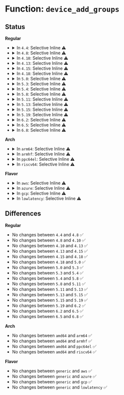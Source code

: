 # Function: <code>device_add_groups</code>

## Status
<b>Regular</b>
<ul>
<li>
<details>
<summary>In <code>4.4</code>: Selective Inline ⚠️</summary>

```c
int device_add_groups(struct device *dev, const struct attribute_group **groups);
```

**Collision:** Unique Global

**Inline:** Selective

**Transformation:** False

**Instances:**

```
In drivers/base/core.c (ffffffff81547dc0)
Location: drivers/base/core.c:458
Inline: True
Inline callers:
  - drivers/base/core.c:device_add
  - drivers/base/core.c:device_add
  - drivers/base/core.c:device_add
Direct callers:
  - drivers/base/bus.c:bus_add_device
```
**Symbols:**

```
ffffffff81547dc0-ffffffff81547dd4: device_add_groups (STB_GLOBAL)
```
</details>
</li>
<li>
<details>
<summary>In <code>4.8</code>: Selective Inline ⚠️</summary>

```c
int device_add_groups(struct device *dev, const struct attribute_group **groups);
```

**Collision:** Unique Global

**Inline:** Selective

**Transformation:** False

**Instances:**

```
In drivers/base/core.c (ffffffff8159a369)
Location: drivers/base/core.c:458
Inline: True
Inline callers:
  - drivers/base/core.c:device_add
  - drivers/base/core.c:device_add
  - drivers/base/core.c:device_add
Direct callers:
  - drivers/base/bus.c:bus_add_device
```
**Symbols:**

```
ffffffff81599a20-ffffffff81599a34: device_add_groups (STB_GLOBAL)
```
</details>
</li>
<li>
<details>
<summary>In <code>4.10</code>: Selective Inline ⚠️</summary>

```c
int device_add_groups(struct device *dev, const struct attribute_group **groups);
```

**Collision:** Unique Global

**Inline:** Selective

**Transformation:** False

**Instances:**

```
In drivers/base/core.c (ffffffff815c8855)
Location: drivers/base/core.c:1024
Inline: True
Inline callers:
  - drivers/base/core.c:device_add
  - drivers/base/core.c:device_add
  - drivers/base/core.c:device_add
Direct callers:
  - drivers/base/bus.c:bus_add_device
```
**Symbols:**

```
ffffffff815c7cf0-ffffffff815c7d04: device_add_groups (STB_GLOBAL)
```
</details>
</li>
<li>
<details>
<summary>In <code>4.13</code>: Selective Inline ⚠️</summary>

```c
int device_add_groups(struct device *dev, const struct attribute_group **groups);
```

**Collision:** Unique Global

**Inline:** Selective

**Transformation:** False

**Instances:**

```
In drivers/base/core.c (ffffffff815dd5bf)
Location: drivers/base/core.c:1022
Inline: True
Inline callers:
  - drivers/base/core.c:device_add
  - drivers/base/core.c:device_add
  - drivers/base/core.c:device_add
Direct callers:
  - drivers/base/bus.c:bus_add_device
```
**Symbols:**

```
ffffffff815dc980-ffffffff815dc994: device_add_groups (STB_GLOBAL)
```
</details>
</li>
<li>
<details>
<summary>In <code>4.15</code>: Selective Inline ⚠️</summary>

```c
int device_add_groups(struct device *dev, const struct attribute_group **groups);
```

**Collision:** Unique Global

**Inline:** Selective

**Transformation:** False

**Instances:**

```
In drivers/base/core.c (ffffffff816445c2)
Location: drivers/base/core.c:1025
Inline: True
Inline callers:
  - drivers/base/core.c:device_add
  - drivers/base/core.c:device_add
  - drivers/base/core.c:device_add
Direct callers:
  - drivers/base/bus.c:bus_add_device
```
**Symbols:**

```
ffffffff81641820-ffffffff81641834: device_add_groups (STB_GLOBAL)
```
</details>
</li>
<li>
<details>
<summary>In <code>4.18</code>: Selective Inline ⚠️</summary>

```c
int device_add_groups(struct device *dev, const struct attribute_group **groups);
```

**Collision:** Unique Global

**Inline:** Selective

**Transformation:** False

**Instances:**

```
In drivers/base/core.c (ffffffff8167f9a8)
Location: drivers/base/core.c:1067
Inline: True
Inline callers:
  - drivers/base/core.c:device_add
  - drivers/base/core.c:device_add
  - drivers/base/core.c:device_add
Direct callers:
  - drivers/base/bus.c:bus_add_device
```
**Symbols:**

```
ffffffff8167cb50-ffffffff8167cb64: device_add_groups (STB_GLOBAL)
```
</details>
</li>
<li>
<details>
<summary>In <code>5.0</code>: Selective Inline ⚠️</summary>

```c
int device_add_groups(struct device *dev, const struct attribute_group **groups);
```

**Collision:** Unique Global

**Inline:** Selective

**Transformation:** False

**Instances:**

```
In drivers/base/core.c (ffffffff8169e730)
Location: drivers/base/core.c:1141
Inline: True
Inline callers:
  - drivers/base/core.c:device_add
  - drivers/base/core.c:device_add
  - drivers/base/core.c:device_add
Direct callers:
  - drivers/base/bus.c:bus_add_device
  - drivers/leds/led-triggers.c:led_trigger_set
```
**Symbols:**

```
ffffffff8169c4e0-ffffffff8169c4f4: device_add_groups (STB_GLOBAL)
```
</details>
</li>
<li>
<details>
<summary>In <code>5.3</code>: Selective Inline ⚠️</summary>

```c
int device_add_groups(struct device *dev, const struct attribute_group **groups);
```

**Collision:** Unique Global

**Inline:** Selective

**Transformation:** False

**Instances:**

```
In drivers/base/core.c (ffffffff816d6c68)
Location: drivers/base/core.c:1286
Inline: True
Inline callers:
  - drivers/base/core.c:device_add
  - drivers/base/core.c:device_add
  - drivers/base/core.c:device_add
Direct callers:
  - drivers/base/bus.c:bus_add_device
  - drivers/leds/led-triggers.c:led_trigger_set
```
**Symbols:**

```
ffffffff816d5280-ffffffff816d5290: device_add_groups (STB_GLOBAL)
```
</details>
</li>
<li>
<details>
<summary>In <code>5.4</code>: Selective Inline ⚠️</summary>

```c
int device_add_groups(struct device *dev, const struct attribute_group **groups);
```

**Collision:** Unique Global

**Inline:** Selective

**Transformation:** False

**Instances:**

```
In drivers/base/core.c (ffffffff816fad68)
Location: drivers/base/core.c:1323
Inline: True
Inline callers:
  - drivers/base/core.c:device_add
  - drivers/base/core.c:device_add
  - drivers/base/core.c:device_add
Direct callers:
  - drivers/base/bus.c:bus_add_device
  - drivers/base/dd.c:really_probe
  - drivers/leds/led-triggers.c:led_trigger_set
```
**Symbols:**

```
ffffffff816f9030-ffffffff816f9040: device_add_groups (STB_GLOBAL)
```
</details>
</li>
<li>
<details>
<summary>In <code>5.8</code>: Selective Inline ⚠️</summary>

```c
int device_add_groups(struct device *dev, const struct attribute_group **groups);
```

**Collision:** Unique Global

**Inline:** Selective

**Transformation:** False

**Instances:**

```
In drivers/base/core.c (ffffffff817b3f76)
Location: drivers/base/core.c:1801
Inline: True
Inline callers:
  - drivers/base/core.c:device_add
  - drivers/base/core.c:device_add
  - drivers/base/core.c:device_add
Direct callers:
  - drivers/base/bus.c:bus_add_device
  - drivers/base/dd.c:really_probe
  - drivers/leds/led-triggers.c:led_trigger_set
```
**Symbols:**

```
ffffffff817b1f00-ffffffff817b1f10: device_add_groups (STB_GLOBAL)
```
</details>
</li>
<li>
<details>
<summary>In <code>5.11</code>: Selective Inline ⚠️</summary>

```c
int device_add_groups(struct device *dev, const struct attribute_group **groups);
```

**Collision:** Unique Global

**Inline:** Selective

**Transformation:** False

**Instances:**

```
In drivers/base/core.c (ffffffff817c6ad5)
Location: drivers/base/core.c:2202
Inline: True
Inline callers:
  - drivers/base/core.c:device_add_attrs
  - drivers/base/core.c:device_add_attrs
  - drivers/base/core.c:device_add_attrs
Direct callers:
  - drivers/base/bus.c:bus_add_device
  - drivers/base/dd.c:really_probe
  - drivers/leds/led-triggers.c:led_trigger_set
```
**Symbols:**

```
ffffffff817c67d0-ffffffff817c67e0: device_add_groups (STB_GLOBAL)
```
</details>
</li>
<li>
<details>
<summary>In <code>5.13</code>: Selective Inline ⚠️</summary>

```c
int device_add_groups(struct device *dev, const struct attribute_group **groups);
```

**Collision:** Unique Global

**Inline:** Selective

**Transformation:** False

**Instances:**

```
In drivers/base/core.c (ffffffff817a9f95)
Location: drivers/base/core.c:2414
Inline: True
Inline callers:
  - drivers/base/core.c:device_add_attrs
  - drivers/base/core.c:device_add_attrs
  - drivers/base/core.c:device_add_attrs
Direct callers:
  - drivers/base/bus.c:bus_add_device
  - drivers/base/dd.c:really_probe
  - drivers/leds/led-triggers.c:led_trigger_set
```
**Symbols:**

```
ffffffff817a9c90-ffffffff817a9ca0: device_add_groups (STB_GLOBAL)
```
</details>
</li>
<li>
<details>
<summary>In <code>5.15</code>: Selective Inline ⚠️</summary>

```c
int device_add_groups(struct device *dev, const struct attribute_group **groups);
```

**Collision:** Unique Global

**Inline:** Selective

**Transformation:** False

**Instances:**

```
In drivers/base/core.c (ffffffff81833115)
Location: drivers/base/core.c:2470
Inline: True
Inline callers:
  - drivers/base/core.c:device_add_attrs
  - drivers/base/core.c:device_add_attrs
  - drivers/base/core.c:device_add_attrs
Direct callers:
  - drivers/base/bus.c:bus_add_device
  - drivers/base/dd.c:really_probe
  - drivers/leds/led-triggers.c:led_trigger_set
```
**Symbols:**

```
ffffffff81832e10-ffffffff81832e20: device_add_groups (STB_GLOBAL)
```
</details>
</li>
<li>
<details>
<summary>In <code>5.19</code>: Selective Inline ⚠️</summary>

```c
int device_add_groups(struct device *dev, const struct attribute_group **groups);
```

**Collision:** Unique Global

**Inline:** Selective

**Transformation:** False

**Instances:**

```
In drivers/base/core.c (ffffffff81976886)
Location: drivers/base/core.c:2481
Inline: True
Inline callers:
  - drivers/base/core.c:device_add_attrs
  - drivers/base/core.c:device_add_attrs
  - drivers/base/core.c:device_add_attrs
  - drivers/base/core.c:device_add_attrs
Direct callers:
  - drivers/base/bus.c:bus_add_device
  - drivers/base/dd.c:really_probe
  - drivers/leds/led-triggers.c:led_trigger_set
```
**Symbols:**

```
ffffffff81974670-ffffffff81974688: device_add_groups (STB_GLOBAL)
```
</details>
</li>
<li>
<details>
<summary>In <code>6.2</code>: Selective Inline ⚠️</summary>

```c
int device_add_groups(struct device *dev, const struct attribute_group **groups);
```

**Collision:** Unique Global

**Inline:** Selective

**Transformation:** False

**Instances:**

```
In drivers/base/core.c (ffffffff81ae3326)
Location: drivers/base/core.c:2718
Inline: True
Inline callers:
  - drivers/base/core.c:device_add_attrs
  - drivers/base/core.c:device_add_attrs
  - drivers/base/core.c:device_add_attrs
  - drivers/base/core.c:device_add_attrs
Direct callers:
  - drivers/base/bus.c:bus_add_device
  - drivers/base/dd.c:really_probe
  - drivers/leds/led-triggers.c:led_trigger_set
```
**Symbols:**

```
ffffffff81adfde0-ffffffff81adfdf8: device_add_groups (STB_GLOBAL)
```
</details>
</li>
<li>
<details>
<summary>In <code>6.5</code>: Selective Inline ⚠️</summary>

```c
int device_add_groups(struct device *dev, const struct attribute_group **groups);
```

**Collision:** Unique Global

**Inline:** Selective

**Transformation:** False

**Instances:**

```
In drivers/base/core.c (ffffffff81b31356)
Location: drivers/base/core.c:2724
Inline: True
Inline callers:
  - drivers/base/core.c:device_add_attrs
  - drivers/base/core.c:device_add_attrs
  - drivers/base/core.c:device_add_attrs
  - drivers/base/core.c:device_add_attrs
Direct callers:
  - drivers/base/bus.c:bus_add_device
  - drivers/base/dd.c:really_probe
  - drivers/leds/led-triggers.c:led_trigger_set
```
**Symbols:**

```
ffffffff81b2e000-ffffffff81b2e018: device_add_groups (STB_GLOBAL)
```
</details>
</li>
<li>
<details>
<summary>In <code>6.8</code>: Selective Inline ⚠️</summary>

```c
int device_add_groups(struct device *dev, const struct attribute_group **groups);
```

**Collision:** Unique Global

**Inline:** Selective

**Transformation:** False

**Instances:**

```
In drivers/base/core.c (ffffffff81b88b86)
Location: drivers/base/core.c:2739
Inline: True
Inline callers:
  - drivers/base/core.c:device_add_attrs
  - drivers/base/core.c:device_add_attrs
  - drivers/base/core.c:device_add_attrs
  - drivers/base/core.c:device_add_attrs
Direct callers:
  - drivers/base/bus.c:bus_add_device
  - drivers/base/dd.c:really_probe
  - drivers/leds/led-triggers.c:led_trigger_set
```
**Symbols:**

```
ffffffff81b85800-ffffffff81b85818: device_add_groups (STB_GLOBAL)
```
</details>
</li>
</ul>
<b>Arch</b>
<ul>
<li>
<details>
<summary>In <code>arm64</code>: Selective Inline ⚠️</summary>

```c
int device_add_groups(struct device *dev, const struct attribute_group **groups);
```

**Collision:** Unique Global

**Inline:** Selective

**Transformation:** False

**Instances:**

```
In drivers/base/core.c (ffff8000108e5394)
Location: drivers/base/core.c:1323
Inline: True
Inline callers:
  - drivers/base/core.c:device_add
  - drivers/base/core.c:device_add
  - drivers/base/core.c:device_add
Direct callers:
  - drivers/base/bus.c:bus_add_device
  - drivers/base/dd.c:really_probe
  - drivers/leds/led-triggers.c:led_trigger_set
```
**Symbols:**

```
ffff8000108e30f0-ffff8000108e3124: device_add_groups (STB_GLOBAL)
```
</details>
</li>
<li>
<details>
<summary>In <code>armhf</code>: Selective Inline ⚠️</summary>

```c
int device_add_groups(struct device *dev, const struct attribute_group **groups);
```

**Collision:** Unique Global

**Inline:** Selective

**Transformation:** False

**Instances:**

```
In drivers/base/core.c (c09d3b34)
Location: drivers/base/core.c:1323
Inline: True
Inline callers:
  - drivers/base/core.c:device_add
  - drivers/base/core.c:device_add
  - drivers/base/core.c:device_add
Direct callers:
  - drivers/base/bus.c:bus_add_device
  - drivers/base/dd.c:really_probe
  - drivers/leds/led-triggers.c:led_trigger_set
```
**Symbols:**

```
c09d1c1c-c09d1c38: device_add_groups (STB_GLOBAL)
```
</details>
</li>
<li>
<details>
<summary>In <code>ppc64el</code>: Selective Inline ⚠️</summary>

```c
int device_add_groups(struct device *dev, const struct attribute_group **groups);
```

**Collision:** Unique Global

**Inline:** Selective

**Transformation:** False

**Instances:**

```
In drivers/base/core.c (c00000000097acdc)
Location: drivers/base/core.c:1323
Inline: True
Inline callers:
  - drivers/base/core.c:device_add
  - drivers/base/core.c:device_add
  - drivers/base/core.c:device_add
Direct callers:
  - drivers/base/bus.c:bus_add_device
  - drivers/base/dd.c:really_probe
  - drivers/leds/led-triggers.c:led_trigger_set
```
**Symbols:**

```
c000000000977eb0-c000000000977ee4: device_add_groups (STB_GLOBAL)
```
</details>
</li>
<li>
<details>
<summary>In <code>riscv64</code>: Selective Inline ⚠️</summary>

```c
int device_add_groups(struct device *dev, const struct attribute_group **groups);
```

**Collision:** Unique Global

**Inline:** Selective

**Transformation:** False

**Instances:**

```
In drivers/base/core.c (ffffffe00057a0d4)
Location: drivers/base/core.c:1323
Inline: True
Inline callers:
  - drivers/base/core.c:device_add
  - drivers/base/core.c:device_add
  - drivers/base/core.c:device_add
Direct callers:
  - drivers/base/bus.c:bus_add_device
  - drivers/base/dd.c:really_probe
  - drivers/leds/led-triggers.c:led_trigger_set
```
**Symbols:**

```
ffffffe00057853e-ffffffe000578570: device_add_groups (STB_GLOBAL)
```
</details>
</li>
</ul>
<b>Flavor</b>
<ul>
<li>
<details>
<summary>In <code>aws</code>: Selective Inline ⚠️</summary>

```c
int device_add_groups(struct device *dev, const struct attribute_group **groups);
```

**Collision:** Unique Global

**Inline:** Selective

**Transformation:** False

**Instances:**

```
In drivers/base/core.c (ffffffff816c0558)
Location: drivers/base/core.c:1323
Inline: True
Inline callers:
  - drivers/base/core.c:device_add
  - drivers/base/core.c:device_add
  - drivers/base/core.c:device_add
Direct callers:
  - drivers/base/bus.c:bus_add_device
  - drivers/base/dd.c:really_probe
  - drivers/leds/led-triggers.c:led_trigger_set
```
**Symbols:**

```
ffffffff816be820-ffffffff816be830: device_add_groups (STB_GLOBAL)
```
</details>
</li>
<li>
<details>
<summary>In <code>azure</code>: Selective Inline ⚠️</summary>

```c
int device_add_groups(struct device *dev, const struct attribute_group **groups);
```

**Collision:** Unique Global

**Inline:** Selective

**Transformation:** False

**Instances:**

```
In drivers/base/core.c (ffffffff8169b808)
Location: drivers/base/core.c:1323
Inline: True
Inline callers:
  - drivers/base/core.c:device_add
  - drivers/base/core.c:device_add
  - drivers/base/core.c:device_add
Direct callers:
  - drivers/base/bus.c:bus_add_device
  - drivers/base/dd.c:really_probe
  - drivers/leds/led-triggers.c:led_trigger_set
```
**Symbols:**

```
ffffffff81699ad0-ffffffff81699ae0: device_add_groups (STB_GLOBAL)
```
</details>
</li>
<li>
<details>
<summary>In <code>gcp</code>: Selective Inline ⚠️</summary>

```c
int device_add_groups(struct device *dev, const struct attribute_group **groups);
```

**Collision:** Unique Global

**Inline:** Selective

**Transformation:** False

**Instances:**

```
In drivers/base/core.c (ffffffff816eea28)
Location: drivers/base/core.c:1323
Inline: True
Inline callers:
  - drivers/base/core.c:device_add
  - drivers/base/core.c:device_add
  - drivers/base/core.c:device_add
Direct callers:
  - drivers/base/bus.c:bus_add_device
  - drivers/base/dd.c:really_probe
  - drivers/leds/led-triggers.c:led_trigger_set
```
**Symbols:**

```
ffffffff816eccf0-ffffffff816ecd00: device_add_groups (STB_GLOBAL)
```
</details>
</li>
<li>
<details>
<summary>In <code>lowlatency</code>: Selective Inline ⚠️</summary>

```c
int device_add_groups(struct device *dev, const struct attribute_group **groups);
```

**Collision:** Unique Global

**Inline:** Selective

**Transformation:** False

**Instances:**

```
In drivers/base/core.c (ffffffff81708f48)
Location: drivers/base/core.c:1323
Inline: True
Inline callers:
  - drivers/base/core.c:device_add
  - drivers/base/core.c:device_add
  - drivers/base/core.c:device_add
Direct callers:
  - drivers/base/bus.c:bus_add_device
  - drivers/base/dd.c:really_probe
  - drivers/leds/led-triggers.c:led_trigger_set
```
**Symbols:**

```
ffffffff81707530-ffffffff81707540: device_add_groups (STB_GLOBAL)
```
</details>
</li>
</ul>

## Differences
<b>Regular</b>
<ul>
<li>
No changes between <code>4.4</code> and <code>4.8</code> ✅
</li>
<li>
No changes between <code>4.8</code> and <code>4.10</code> ✅
</li>
<li>
No changes between <code>4.10</code> and <code>4.13</code> ✅
</li>
<li>
No changes between <code>4.13</code> and <code>4.15</code> ✅
</li>
<li>
No changes between <code>4.15</code> and <code>4.18</code> ✅
</li>
<li>
No changes between <code>4.18</code> and <code>5.0</code> ✅
</li>
<li>
No changes between <code>5.0</code> and <code>5.3</code> ✅
</li>
<li>
No changes between <code>5.3</code> and <code>5.4</code> ✅
</li>
<li>
No changes between <code>5.4</code> and <code>5.8</code> ✅
</li>
<li>
No changes between <code>5.8</code> and <code>5.11</code> ✅
</li>
<li>
No changes between <code>5.11</code> and <code>5.13</code> ✅
</li>
<li>
No changes between <code>5.13</code> and <code>5.15</code> ✅
</li>
<li>
No changes between <code>5.15</code> and <code>5.19</code> ✅
</li>
<li>
No changes between <code>5.19</code> and <code>6.2</code> ✅
</li>
<li>
No changes between <code>6.2</code> and <code>6.5</code> ✅
</li>
<li>
No changes between <code>6.5</code> and <code>6.8</code> ✅
</li>
</ul>
<b>Arch</b>
<ul>
<li>
No changes between <code>amd64</code> and <code>arm64</code> ✅
</li>
<li>
No changes between <code>amd64</code> and <code>armhf</code> ✅
</li>
<li>
No changes between <code>amd64</code> and <code>ppc64el</code> ✅
</li>
<li>
No changes between <code>amd64</code> and <code>riscv64</code> ✅
</li>
</ul>
<b>Flavor</b>
<ul>
<li>
No changes between <code>generic</code> and <code>aws</code> ✅
</li>
<li>
No changes between <code>generic</code> and <code>azure</code> ✅
</li>
<li>
No changes between <code>generic</code> and <code>gcp</code> ✅
</li>
<li>
No changes between <code>generic</code> and <code>lowlatency</code> ✅
</li>
</ul>
